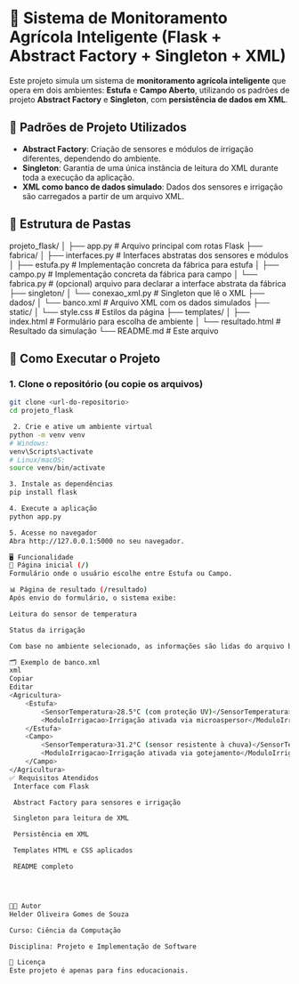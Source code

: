 # 🌱 Sistema de Monitoramento Agrícola Inteligente (Flask + Abstract Factory + Singleton + XML)

Este projeto simula um sistema de **monitoramento agrícola inteligente** que opera em dois ambientes: **Estufa** e **Campo Aberto**, utilizando os padrões de projeto **Abstract Factory** e **Singleton**, com **persistência de dados em XML**.

## 🧠 Padrões de Projeto Utilizados

- **Abstract Factory**: Criação de sensores e módulos de irrigação diferentes, dependendo do ambiente.
- **Singleton**: Garantia de uma única instância de leitura do XML durante toda a execução da aplicação.
- **XML como banco de dados simulado**: Dados dos sensores e irrigação são carregados a partir de um arquivo XML.

## 📁 Estrutura de Pastas

projeto_flask/
│
├── app.py # Arquivo principal com rotas Flask
├── fabrica/
│ ├── interfaces.py # Interfaces abstratas dos sensores e módulos
│ ├── estufa.py # Implementação concreta da fábrica para estufa
│ ├── campo.py # Implementação concreta da fábrica para campo
│ └── fabrica.py # (opcional) arquivo para declarar a interface abstrata da fábrica
├── singleton/
│ └── conexao_xml.py # Singleton que lê o XML
├── dados/
│ └── banco.xml # Arquivo XML com os dados simulados
├── static/
│ └── style.css # Estilos da página
├── templates/
│ ├── index.html # Formulário para escolha de ambiente
│ └── resultado.html # Resultado da simulação
└── README.md # Este arquivo
## 🚀 Como Executar o Projeto

### 1. Clone o repositório (ou copie os arquivos)
```bash
git clone <url-do-repositorio>
cd projeto_flask

 2. Crie e ative um ambiente virtual
python -m venv venv
# Windows:
venv\Scripts\activate
# Linux/macOS:
source venv/bin/activate

3. Instale as dependências
pip install flask

4. Execute a aplicação
python app.py

5. Acesse no navegador
Abra http://127.0.0.1:5000 no seu navegador.

🖥️ Funcionalidade
🔧 Página inicial (/)
Formulário onde o usuário escolhe entre Estufa ou Campo.

📊 Página de resultado (/resultado)
Após envio do formulário, o sistema exibe:

Leitura do sensor de temperatura

Status da irrigação

Com base no ambiente selecionado, as informações são lidas do arquivo banco.xml.

🗂️ Exemplo de banco.xml
xml
Copiar
Editar
<Agricultura>
    <Estufa>
        <SensorTemperatura>28.5°C (com proteção UV)</SensorTemperatura>
        <ModuloIrrigacao>Irrigação ativada via microaspersor</ModuloIrrigacao>
    </Estufa>
    <Campo>
        <SensorTemperatura>31.2°C (sensor resistente à chuva)</SensorTemperatura>
        <ModuloIrrigacao>Irrigação ativada via gotejamento</ModuloIrrigacao>
    </Campo>
</Agricultura>
✅ Requisitos Atendidos
 Interface com Flask

 Abstract Factory para sensores e irrigação

 Singleton para leitura de XML

 Persistência em XML

 Templates HTML e CSS aplicados

 README completo




👨‍💻 Autor
Helder Oliveira Gomes de Souza

Curso: Ciência da Computação

Disciplina: Projeto e Implementação de Software

📝 Licença
Este projeto é apenas para fins educacionais.

